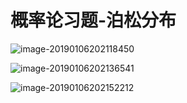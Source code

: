 # 概率论习题-泊松分布

![image-20190106202118450](/Users/haohao/Documents/概率论与随机过程/概率论与随机过程复习/assets/image-20190106202118450.png)



































![image-20190106202136541](/Users/haohao/Documents/概率论与随机过程/概率论与随机过程复习/assets/image-20190106202136541.png)

![image-20190106202152212](/Users/haohao/Documents/概率论与随机过程/概率论与随机过程复习/assets/image-20190106202152212.png)